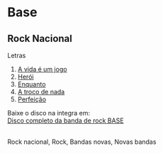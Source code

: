 # Base
## Rock Nacional

Letras
1. [A vida é um jogo](https://github.com/paulhodel/base/blob/master/a-vida-e-um-jogo)
2. [Herói](https://github.com/paulhodel/base/blob/master/heroi)
3. [Enquanto](https://github.com/paulhodel/base/blob/master/enquanto)
4. [A troco de nada](https://github.com/paulhodel/base/blob/master/a-troco-de-nada)
5. [Perfeição](https://github.com/paulhodel/base/blob/master/perfeicao)

Baixe o disco na integra em:<br>
[Disco completo da banda de rock BASE](https://base.mus.br)<br><br>

Rock nacional, Rock, Bandas novas, Novas bandas
